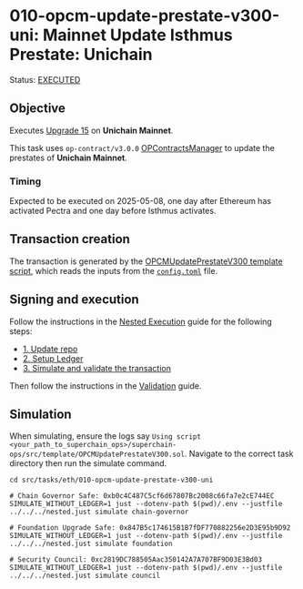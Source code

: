 # 010-opcm-update-prestate-v300-uni: Mainnet Update Isthmus Prestate: Unichain

Status: [EXECUTED](https://etherscan.io/tx/0xd3247421f6f8039ab186878aa996984a67b3149dd543e688b1d30236516eba00)

## Objective

Executes [Upgrade 15](https://gov.optimism.io/t/upgrade-proposal-15-isthmus-hard-fork/9804) on **Unichain Mainnet**.

This task uses `op-contract/v3.0.0` [OPContractsManager](https://github.com/ethereum-optimism/optimism/blob/op-contracts/v3.0.0-rc.2/packages/contracts-bedrock/src/L1/OPContractsManager.sol) to update the prestates of **Unichain Mainnet**.

### Timing

Expected to be executed on 2025-05-08, one day after Ethereum has activated Pectra and one day before Isthmus activates.

## Transaction creation

The transaction is generated by the [OPCMUpdatePrestateV300 template script](../../../template/OPCMUpdatePrestateV300.sol),
which reads the inputs from the [`config.toml`](./config.toml) file.

## Signing and execution

Follow the instructions in the [Nested Execution](../../../NESTED.md) guide for the following steps:

- [1. Update repo](../../../NESTED.md#1-update-repo)
- [2. Setup Ledger](../../../NESTED.md#2-setup-ledger)
- [3. Simulate and validate the transaction](../../../NESTED.md#3-simulate-and-validate-the-transaction)

Then follow the instructions in the [Validation](./VALIDATION.md) guide.

## Simulation

When simulating, ensure the logs say `Using script <your_path_to_superchain_ops>/superchain-ops/src/template/OPCMUpdatePrestateV300.sol`.
Navigate to the correct task directory then run the simulate command.
```
cd src/tasks/eth/010-opcm-update-prestate-v300-uni

# Chain Governor Safe: 0xb0c4C487C5cf6d67807Bc2008c66fa7e2cE744EC 
SIMULATE_WITHOUT_LEDGER=1 just --dotenv-path $(pwd)/.env --justfile ../../../nested.just simulate chain-governor 

# Foundation Upgrade Safe: 0x847B5c174615B1B7fDF770882256e2D3E95b9D92
SIMULATE_WITHOUT_LEDGER=1 just --dotenv-path $(pwd)/.env --justfile ../../../nested.just simulate foundation

# Security Council: 0xc2819DC788505Aac350142A7A707BF9D03E3Bd03
SIMULATE_WITHOUT_LEDGER=1 just --dotenv-path $(pwd)/.env --justfile ../../../nested.just simulate council
```

